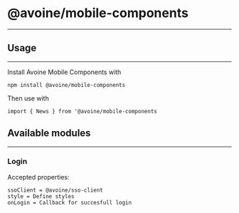 # @avoine/mobile-components
---

## Usage
---

Install Avoine Mobile Components with

`npm install @avoine/mobile-components`

Then use with

`import { News } from '@avoine/mobile-components`

## Available modules
---

### Login

Accepted properties:
```
ssoClient = @avoine/sso-client
style = Define styles
onLogin = Callback for succesfull login
